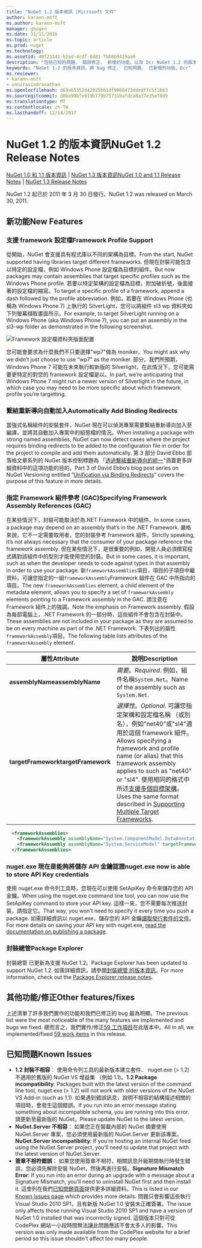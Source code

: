 ```yaml
---
title: "NuGet 1.2 版本資訊 |Microsoft 文件"
author: karann-msft
ms.author: karann-msft
manager: ghogen
ms.date: 11/11/2016
ms.topic: article
ms.prod: nuget
ms.technology: 
ms.assetid: 48f23141-b2ad-4cdf-8d81-7bb6b9419aa6
description: "包括已知的問題、 錯誤修正、 新增的功能，以及 Dcr NuGet 1.2 的版本資訊。"
keywords: "NuGet 1.2 的版本資訊，將 bug 修正、 已知問題、 已新增的功能，Dcr"
ms.reviewer:
- karann-msft
- unniravindranathan
ms.openlocfilehash: d69a65352d42025b61df9068473ddedffc5f1663
ms.sourcegitcommit: d0ba99bfe019b779b75731bafdca8a37e35ef0d9
ms.translationtype: MT
ms.contentlocale: zh-TW
ms.lasthandoff: 12/14/2017
---
```

# <a name="nuget-12-release-notes"></a><span data-ttu-id="0e1be-104">NuGet 1.2 的版本資訊</span><span class="sxs-lookup"><span data-stu-id="0e1be-104">NuGet 1.2 Release Notes</span></span>

<span data-ttu-id="0e1be-105">[NuGet 1.0 和 1.1 版本資訊](../release-notes/nuget-1.1.md) | [NuGet 1.3 版本資訊](../release-notes/nuget-1.3.md)</span><span class="sxs-lookup"><span data-stu-id="0e1be-105">[NuGet 1.0 and 1.1 Release Notes](../release-notes/nuget-1.1.md) | [NuGet 1.3 Release Notes](../release-notes/nuget-1.3.md)</span></span>

<span data-ttu-id="0e1be-106">NuGet 1.2 起已於 2011 年 3 月 30 日發行。</span><span class="sxs-lookup"><span data-stu-id="0e1be-106">NuGet 1.2 was released on March 30, 2011.</span></span>

## <a name="new-features"></a><span data-ttu-id="0e1be-107">新功能</span><span class="sxs-lookup"><span data-stu-id="0e1be-107">New Features</span></span>

### <a name="framework-profile-support"></a><span data-ttu-id="0e1be-108">支援 framework 設定檔</span><span class="sxs-lookup"><span data-stu-id="0e1be-108">Framework Profile Support</span></span>

<span data-ttu-id="0e1be-109">從開始，NuGet 會支援具有程式庫以不同的架構為目標。</span><span class="sxs-lookup"><span data-stu-id="0e1be-109">From the start, NuGet supported having libraries target different frameworks.</span></span> <span data-ttu-id="0e1be-110">但現在封裝可能包含以特定的設定檔，例如 Windows Phone 設定檔為目標的組件。</span><span class="sxs-lookup"><span data-stu-id="0e1be-110">But now packages may contain assemblies that target specific profiles such as the Windows Phone profile.</span></span> <span data-ttu-id="0e1be-111">若要以特定架構的設定檔為目標，附加破折號，後面接著的設定檔的縮寫。</span><span class="sxs-lookup"><span data-stu-id="0e1be-111">To target a specific profile of a framework, append a dash followed by the profile abbreviation.</span></span> <span data-ttu-id="0e1be-112">例如，若要在 Windows Phone (也稱為 Windows Phone 7) 上執行的 SilverLight，您可以將組件 sl3 wp 資料夾如下列螢幕擷取畫面所示。</span><span class="sxs-lookup"><span data-stu-id="0e1be-112">For example, to target SilverLight running on a Windows Phone (aka Windows Phone 7), you can put an assembly in the sl3-wp folder as demonstrated in the following screenshot.</span></span>

![Framework 設定檔資料夾版面配置](./media/framework-profile-support.png)

<span data-ttu-id="0e1be-114">您可能會要求為什麼我們不只要選擇"wp7"做為 moniker。</span><span class="sxs-lookup"><span data-stu-id="0e1be-114">You might ask why we didn’t just choose to use “wp7” as the moniker.</span></span> <span data-ttu-id="0e1be-115">部分，我們所預期，Windows Phone 7 可能在未來執行較新版的 Silverlight，在此情況下，您可能需要更特定的對您的 framework 設定檔是以。</span><span class="sxs-lookup"><span data-stu-id="0e1be-115">In part, we’re anticipating that Windows Phone 7 might run a newer version of Silverlight in the future, in which case you may need to be more specific about which framework profile you’re targetting.</span></span>

### <a name="automatically-add-binding-redirects"></a><span data-ttu-id="0e1be-116">繫結重新導向自動加入</span><span class="sxs-lookup"><span data-stu-id="0e1be-116">Automatically Add Binding Redirects</span></span>

<span data-ttu-id="0e1be-117">當強式名稱組件的安裝套件，NuGet 現在可以偵測專案需要繫結重新導向加入至編譯，並將其自動加入專案中的組態檔的情況。</span><span class="sxs-lookup"><span data-stu-id="0e1be-117">When installing a package with strong named assemblies, NuGet can now detect cases where the project requires binding redirects to be added to the configuration file in order for the project to compile and add them automatically.</span></span> <span data-ttu-id="0e1be-118">第 3 部分 David Ebbo 部落格文章系列的 NuGet 版本控制標題為 「[透過繫結重新導向的統一](http://blog.davidebbo.com/2011/01/nuget-versioning-part-3-unification-via.html)"涵蓋更多詳細資料中的這項功能的目的。</span><span class="sxs-lookup"><span data-stu-id="0e1be-118">Part 3 of David Ebbo’s blog post series on NuGet Versioning entitled “[Unification via Binding Redirects](http://blog.davidebbo.com/2011/01/nuget-versioning-part-3-unification-via.html)” covers the purpose of this feature in more details.</span></span>

<a name="framework-assembly-refs"></a>

### <a name="specifying-framework-assembly-references-gac"></a><span data-ttu-id="0e1be-119">指定 Framework 組件參考 (GAC)</span><span class="sxs-lookup"><span data-stu-id="0e1be-119">Specifying Framework Assembly References (GAC)</span></span>

<span data-ttu-id="0e1be-120">在某些情況下，封裝可能取決於為.NET Framework 中的組件。</span><span class="sxs-lookup"><span data-stu-id="0e1be-120">In some cases, a package may depend on an assembly that’s in the .NET Framework.</span></span> <span data-ttu-id="0e1be-121">嚴格來說，它不一定需要取用者，您的封裝參考 framework 組件。</span><span class="sxs-lookup"><span data-stu-id="0e1be-121">Strictly speaking, it’s not always necessary that the consumer of your package reference the framework assembly.</span></span> <span data-ttu-id="0e1be-122">但在某些情況下，是很重要的例如，開發人員必須撰寫程式碼對該組件中的型別才能使用您的封裝。</span><span class="sxs-lookup"><span data-stu-id="0e1be-122">But in some cases, it is important, such as when the developer needs to code against types in that assembly in order to use your package.</span></span> <span data-ttu-id="0e1be-123">新`frameworkAssemblies`項目，項目的子項目中繼資料，可讓您指定的一組`frameworkAssembly`Framework 組件在 GAC 中所指向的項目。</span><span class="sxs-lookup"><span data-stu-id="0e1be-123">The new `frameworkAssemblies` element, a child element of the metadata element, allows you to specify a set of `frameworkAssembly` elements pointing to a Framework assembly in the GAC.</span></span> <span data-ttu-id="0e1be-124">請注意在 Framework 組件上的強調。</span><span class="sxs-lookup"><span data-stu-id="0e1be-124">Note the emphasis on Framework assembly.</span></span>
<span data-ttu-id="0e1be-125">假設為每部電腦上，.NET Framework 的一部分時，這些組件不會包含在封裝中。</span><span class="sxs-lookup"><span data-stu-id="0e1be-125">These assemblies are not included in your package as they are assumed to be on every machine  as part of the .NET Framework.</span></span> <span data-ttu-id="0e1be-126">下表列出的屬性`frameworkAssembly`項目。</span><span class="sxs-lookup"><span data-stu-id="0e1be-126">The following table lists attributes of the `frameworkAssembly` element.</span></span>


|<span data-ttu-id="0e1be-127">屬性</span><span class="sxs-lookup"><span data-stu-id="0e1be-127">Attribute</span></span> |<span data-ttu-id="0e1be-128">說明</span><span class="sxs-lookup"><span data-stu-id="0e1be-128">Description</span></span>|
|----------------|-----------|
|<span data-ttu-id="0e1be-129">**assemblyName**</span><span class="sxs-lookup"><span data-stu-id="0e1be-129">**assemblyName**</span></span>|<span data-ttu-id="0e1be-130">*需要*。</span><span class="sxs-lookup"><span data-stu-id="0e1be-130">*Required*.</span></span> <span data-ttu-id="0e1be-131">例如，組件名稱`System.Net`。</span><span class="sxs-lookup"><span data-stu-id="0e1be-131">Name of the assembly such as `System.Net`.</span></span>|
|<span data-ttu-id="0e1be-132">**targetFramework**</span><span class="sxs-lookup"><span data-stu-id="0e1be-132">**targetFramework**</span></span>|<span data-ttu-id="0e1be-133">*選擇性*。</span><span class="sxs-lookup"><span data-stu-id="0e1be-133">*Optional*.</span></span> <span data-ttu-id="0e1be-134">可讓您指定架構和設定檔名稱 （或別名），例如"net40"或"sl4"適用於這個 framework 組件。</span><span class="sxs-lookup"><span data-stu-id="0e1be-134">Allows specifying a framework and profile name (or alias) that this framework assembly applies to such as "net40" or "sl4".</span></span> <span data-ttu-id="0e1be-135">使用相同的格式中所述[支援多個目標架構](../create-packages/supporting-multiple-target-frameworks.md)。</span><span class="sxs-lookup"><span data-stu-id="0e1be-135">Uses the same format described in [Supporting Multiple Target Frameworks](../create-packages/supporting-multiple-target-frameworks.md).</span></span>|

```xml
  <frameworkAssemblies>
    <frameworkAssembly assemblyName="System.ComponentModel.DataAnnotations" targetFramework="net40" />
    <frameworkAssembly assemblyName="System.ServiceModel" targetFramework="net40" />
  </frameworkAssemblies>
```

### <a name="nugetexe-now-is-able-to-store-api-key-credentials"></a><span data-ttu-id="0e1be-136">nuget.exe 現在是能夠將儲存 API 金鑰認證</span><span class="sxs-lookup"><span data-stu-id="0e1be-136">nuget.exe now is able to store API Key credentials</span></span>

<span data-ttu-id="0e1be-137">使用 nuget.exe 命令列工具時，您現在可以使用 SetApiKey 命令來儲存您的 API 金鑰。</span><span class="sxs-lookup"><span data-stu-id="0e1be-137">When using the nuget.exe command line tool, you can now use the SetApiKey command to store your API key.</span></span> <span data-ttu-id="0e1be-138">這樣一來，您不需要每次推送封裝，請指定它。</span><span class="sxs-lookup"><span data-stu-id="0e1be-138">That way, you won’t need to specify it every time you push a package.</span></span> <span data-ttu-id="0e1be-139">如需詳細資訊以 nuget.exe，儲存您的 API 金鑰[讀取發行套件的文件](../create-packages/publish-a-package.md)。</span><span class="sxs-lookup"><span data-stu-id="0e1be-139">For more details on saving your API key with nuget.exe, [read the documentation on publishing a package](../create-packages/publish-a-package.md).</span></span>

### <a name="package-explorer"></a><span data-ttu-id="0e1be-140">封裝總管</span><span class="sxs-lookup"><span data-stu-id="0e1be-140">Package Explorer</span></span>
<span data-ttu-id="0e1be-141">封裝總管 已更新為支援 NuGet 1.2。</span><span class="sxs-lookup"><span data-stu-id="0e1be-141">Package Explorer has been updated to support NuGet 1.2.</span></span> <span data-ttu-id="0e1be-142">如需詳細資訊，請參閱[封裝總管 的版本資訊](http://nuget.codeplex.com/wikipage?title=New%20features%20in%20NuGet%20Package%20Explorer%201.0)。</span><span class="sxs-lookup"><span data-stu-id="0e1be-142">For more information, check out the [Package Explorer release notes](http://nuget.codeplex.com/wikipage?title=New%20features%20in%20NuGet%20Package%20Explorer%201.0).</span></span>

## <a name="other-featuresfixes"></a><span data-ttu-id="0e1be-143">其他功能/修正</span><span class="sxs-lookup"><span data-stu-id="0e1be-143">Other features/fixes</span></span>

<span data-ttu-id="0e1be-144">上述清單了許多我們實作的功能和我們已修正的 bug 最為明顯。</span><span class="sxs-lookup"><span data-stu-id="0e1be-144">The previous list were the most noticeable of the many features we implemented and bugs we fixed.</span></span> <span data-ttu-id="0e1be-145">總而言之，我們實作/修正[59 工作項目](http://nuget.codeplex.com/workitem/list/advanced?keyword=&status=All&type=All&priority=All&release=NuGet%201.2&assignedTo=All&component=All&sortField=Votes&sortDirection=Descending&page=0)在此版本中。</span><span class="sxs-lookup"><span data-stu-id="0e1be-145">All in all, we implemented/fixed [59 work items](http://nuget.codeplex.com/workitem/list/advanced?keyword=&status=All&type=All&priority=All&release=NuGet%201.2&assignedTo=All&component=All&sortField=Votes&sortDirection=Descending&page=0) in this release.</span></span>

## <a name="known-issues"></a><span data-ttu-id="0e1be-146">已知問題</span><span class="sxs-lookup"><span data-stu-id="0e1be-146">Known Issues</span></span>

* <span data-ttu-id="0e1be-147">**1.2 封裝不相容**： 使用命令列工具的最新版本建立套件、 nuget.exe (> 1.2) 不適用於舊版的 NuGet VS 增益集 （例如 1.1)。</span><span class="sxs-lookup"><span data-stu-id="0e1be-147">**1.2 Package incompatibility**: Packages built with the latest version of the command line tool, nuget.exe (> 1.2) will not work with older versions of the NuGet VS Add-in (such as 1.1).</span></span> <span data-ttu-id="0e1be-148">如果遇到錯誤訊息，說明不相容的結構描述相關的項目時，會發生這個錯誤。</span><span class="sxs-lookup"><span data-stu-id="0e1be-148">If you run into an error message stating something about incompatible schema, you are running into this error.</span></span> <span data-ttu-id="0e1be-149">請更新至最新版的 NuGet。</span><span class="sxs-lookup"><span data-stu-id="0e1be-149">Please update NuGet to the latest version.</span></span>
* <span data-ttu-id="0e1be-150">**NuGet.Server 不相容**： 如果您正在裝載內部的 NuGet 摘要使用 NuGet.Server 專案，您必須使用最新版的 NuGet.Server 更新該專案。</span><span class="sxs-lookup"><span data-stu-id="0e1be-150">**NuGet.Server incompatibility**: If you’re hosting an internal NuGet feed using the NuGet.Server project, you’ll need to update that project with the latest version of NuGet.Server.</span></span>
* <span data-ttu-id="0e1be-151">**簽章不相符錯誤**： 如果您使用簽章不相符，相關訊息升級期間執行時發生錯誤，您必須先解除安裝 NuGet，然後再進行安裝。</span><span class="sxs-lookup"><span data-stu-id="0e1be-151">**Signature Mismatch Error**: If you run into an error during an upgrade with a message about a Signature Mismatch, you'll need to uninstall NuGet first and then install it.</span></span> <span data-ttu-id="0e1be-152">這會列在我們[已知問題頁面](../release-notes/Known-Issues.md)提供更多詳細資料。</span><span class="sxs-lookup"><span data-stu-id="0e1be-152">This is listed in our [Known Issues page](../release-notes/Known-Issues.md) which provides more details.</span></span> <span data-ttu-id="0e1be-153">問題只會影響這些執行 Visual Studio 2010 SP1，且有新版 NuGet 1.0 安裝未正確簽署。</span><span class="sxs-lookup"><span data-stu-id="0e1be-153">The issue only affects those running Visual Studio 2010 SP1 and have a version of NuGet 1.0 installed that was incorrectly signed.</span></span> <span data-ttu-id="0e1be-154">這個版本只對可從 CodePlex 網站一小段時間無法讓此問題應該不會太多人的影響。</span><span class="sxs-lookup"><span data-stu-id="0e1be-154">This version was only made available from the CodePlex website for a brief period so this issue shouldn't affect too many people.</span></span>
